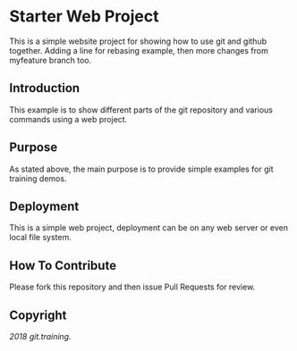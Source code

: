 # Starter Web Project

This is a simple website project for
showing how to use git and github together.
Adding a line for rebasing example, then more 
changes from myfeature branch too.

## Introduction

This example is to show different parts 
of the git repository and various commands 
using a web project.

## Purpose

As stated above, the main purpose is to
provide simple examples for git training 
demos.

## Deployment

This is a simple web project, deployment
can be on any web server or even local
file system.

## How To Contribute

Please fork this repository and then issue Pull Requests for review.

## Copyright

*2018 git.training.*

